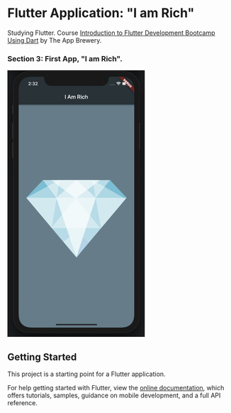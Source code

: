 # Flutter Application: "I am Rich"

Studying Flutter.
Course [Introduction to Flutter Development Bootcamp Using Dart](https://www.appbrewery.co/p/flutter-development-bootcamp-with-dart1) by The App Brewery.

### Section 3: First App, "I am Rich".

<img src="https://github.com/renatasarmet/flutter_i_am_rich/blob/master/images/screenshot.png" height="600">


## Getting Started

This project is a starting point for a Flutter application.

For help getting started with Flutter, view the
[online documentation](https://flutter.dev/docs), which offers tutorials,
samples, guidance on mobile development, and a full API reference.
